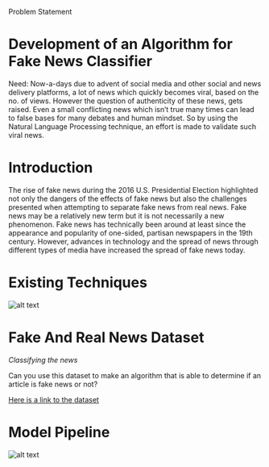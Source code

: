 Problem Statement

# Development of an Algorithm for Fake News Classifier #
Need: Now-a-days due to advent of social media and other social and news  delivery  platforms,  a  lot  of  news  which  quickly  becomes  viral, based on the no. of views. However the question of authenticity of these news, gets raised. Even a small conflicting news which isn’t true many times can lead to false bases for many debates and human mindset. So by using the Natural Language Processing technique, an effort is made to validate such viral news. 

# Introduction #
The rise of fake news during the 2016 U.S. Presidential Election highlighted not only the dangers of the effects of fake news but also the challenges presented when attempting to separate fake news from real news. Fake news may be a relatively new term but it is not necessarily a new phenomenon. Fake news has technically been around at least since the appearance and popularity of one-sided, partisan newspapers in the 19th century. However, advances in technology and the spread of news through different types of media have increased the spread of fake news today.

# Existing Techniques #
![alt text](https://github.com/HamoyeHQ/stage-f-16-fake-news/blob/master/Existing%20techniques.PNG)

# Fake And Real News Dataset #
*Classifying the news*

Can you use this dataset to make an algorithm that is able to determine if an article is fake news or not?

[Here is a link to the dataset](https://www.kaggle.com/clmentbisaillon/fake-and-real-news-dataset)

# Model Pipeline #
![alt text](https://github.com/HamoyeHQ/stage-f-16-fake-news/blob/master/Model_pipeline.PNG)

